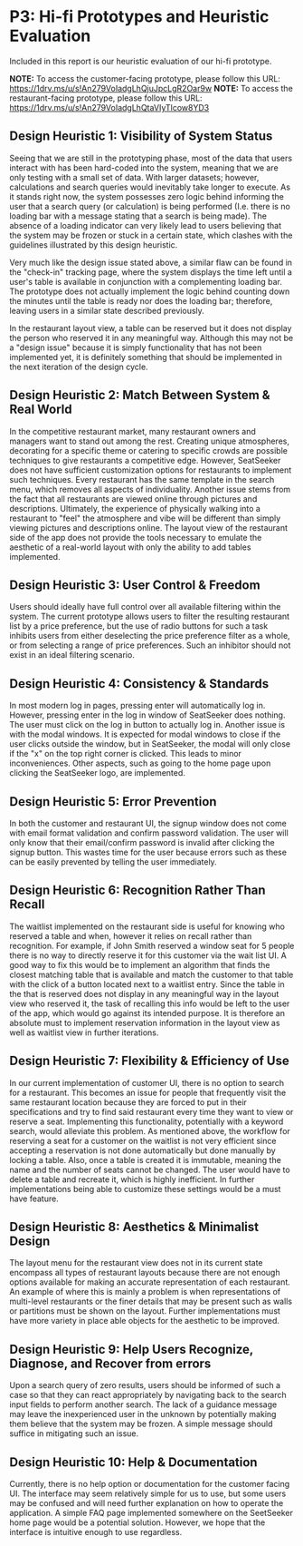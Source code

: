 # P3: Hi-fi Prototypes and Heuristic Evaluation
Included in this report is our heuristic evaluation of our hi-fi prototype.

**NOTE:** To access the customer-facing prototype, please follow this URL: https://1drv.ms/u/s!An279VoIadgLhQjuJpcLgR2Oar9w
**NOTE:** To access the restaurant-facing prototype, please follow this URL: https://1drv.ms/u/s!An279VoIadgLhQtaVIyTlcow8YD3

## Design Heuristic 1: Visibility of System Status
Seeing that we are still in the prototyping phase, most of the data that users interact with has been hard-coded into the system, 
meaning that we are only testing with a small set of data. With larger datasets; however, calculations and search queries would 
inevitably take longer to execute. As it stands right now, the system possesses zero logic behind informing the user that a 
search query (or calculation) is being performed (I.e. there is no loading bar with a message stating that a search is being made). 
The absence of a loading indicator can very likely lead to users believing that the system may be frozen or stuck in a certain 
state, which clashes with the guidelines illustrated by this design heuristic. 

Very much like the design issue stated above, a similar flaw can be found in the "check-in" tracking page, where the system 
displays the time left until a user's table is available in conjunction with a complementing loading bar. The prototype does not 
actually implement the logic behind counting down the minutes until the table is ready nor does the loading bar; therefore, 
leaving users in a similar state described previously. 

In the restaurant layout view, a table can be reserved but it does not display the person who reserved it in any meaningful way. 
Although this may not be a "design issue" because it is simply functionality that has not been implemented yet, it is definitely 
something that should be implemented in the next iteration of the design cycle.

## Design Heuristic 2: Match Between System & Real World
In the competitive restaurant market, many restaurant owners and managers want to stand out among the rest. Creating unique 
atmospheres, decorating for a specific theme or catering to specific crowds are possible techniques to give restaurants a 
competitive edge. However, SeatSeeker does not have sufficient customization options for restaurants to implement such techniques. 
Every restaurant has the same template in the search menu, which removes all aspects of individuality. Another issue stems from 
the fact that all restaurants are viewed online through pictures and descriptions. Ultimately, the experience of physically 
walking into a restaurant to "feel" the atmosphere and vibe will be different than simply viewing pictures and descriptions online. 
The layout view of the restaurant side of the app does not provide the tools necessary to emulate the aesthetic of a real-world 
layout with only the ability to add tables implemented. 

## Design Heuristic 3: User Control & Freedom
Users should ideally have full control over all available filtering within the system. The current prototype allows users to filter 
the resulting restaurant list by a price preference, but the use of radio buttons for such a task inhibits users from either 
deselecting the price preference filter as a whole, or from selecting a range of price preferences. Such an inhibitor should not 
exist in an ideal filtering scenario. 

## Design Heuristic 4: Consistency & Standards
In most modern log in pages, pressing enter will automatically log in. However, pressing enter in the log in window of SeatSeeker 
does nothing. The user must click on the log in button to actually log in. Another issue is with the modal windows. It is expected 
for modal windows to close if the user clicks outside the window, but in SeatSeeker, the modal will only close if the "x" on the 
top right corner is clicked. This leads to minor inconveniences. Other aspects, such as going to the home page upon clicking the 
SeatSeeker logo, are implemented. 

## Design Heuristic 5: Error Prevention
In both the customer and restaurant UI, the signup window does not come with email format validation and confirm password 
validation. The user will only know that their email/confirm password is invalid after clicking the signup button. This wastes 
time for the user because errors such as these can be easily prevented by telling the user immediately.

## Design Heuristic 6: Recognition Rather Than Recall
The waitlist implemented on the restaurant side is useful for knowing who reserved a table and when, however it relies on recall 
rather than recognition. For example, if John Smith reserved a window seat for 5 people there is no way to directly reserve it 
for this customer via the wait list UI. A good way to fix this would be to implement an algorithm that finds the closest matching 
table that is available and match the customer to that table with the click of a button located next to a waitlist entry. Since 
the table in the that is reserved does not display in any meaningful way in the layout view who reserved it, the task of recalling 
this info would be left to the user of the app, which would go against its intended purpose. It is therefore an absolute must to 
implement reservation information in the layout view as well as waitlist view in further iterations.

## Design Heuristic 7: Flexibility & Efficiency of Use
In our current implementation of customer UI, there is no option to search for a restaurant. This becomes an issue for people that 
frequently visit the same restaurant location because they are forced to put in their specifications and try to find said 
restaurant every time they want to view or reserve a seat. Implementing this functionality, potentially with a keyword search, 
would alleviate this problem. As mentioned above, the workflow for reserving a seat for a customer on the waitlist is not very 
efficient since accepting a reservation is not done automatically but done manually by locking a table. Also, once a table is 
created it is immutable, meaning the name and the number of seats cannot be changed. The user would have to delete a table and 
recreate it, which is highly inefficient. In further implementations being able to customize these settings would be a must have 
feature.

## Design Heuristic 8: Aesthetics & Minimalist Design
The layout menu for the restaurant view does not in its current state encompass all types of restaurant layouts because there are 
not enough options available for making an accurate representation of each restaurant. An example of where this is mainly a 
problem is when representations of multi-level restaurants or the finer details that may be present such as walls or partitions 
must be shown on the layout. Further implementations must have more variety in place able objects for the aesthetic to be improved.  

## Design Heuristic 9: Help Users Recognize, Diagnose, and Recover from errors
Upon a search query of zero results, users should be informed of such a case so that they can react appropriately by navigating 
back to the search input fields to perform another search. The lack of a guidance message may leave the inexperienced user in the 
unknown by potentially making them believe that the system may be frozen. A simple message should suffice in mitigating such an 
issue.

## Design Heuristic 10: Help & Documentation
Currently, there is no help option or documentation for the customer facing UI. The interface may seem relatively simple for us to 
use, but some users may be confused and will need further explanation on how to operate the application. A simple FAQ page 
implemented somewhere on the SeetSeeker home page would be a potential solution. However, we hope that the interface is intuitive 
enough to use regardless.